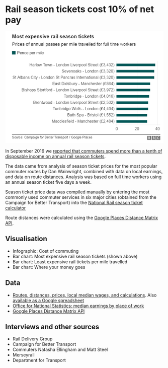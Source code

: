 # Rail season tickets cost 10% of net pay

![](https://raw.githubusercontent.com/BBC-Data-Unit/rail-season-tickets/master/Most%20expensive%20rail%20season%20tickets.png)

In September 2016 we [reported that commuters spend more than a tenth of disposable income on annual rail season tickets](http://www.bbc.co.uk/news/uk-england-37166033).

The data came from analysis of season ticket prices for the most popular commuter routes by Dan Wainwright, combined with data on local earnings, and data on route distances. Analysis was based on full time workers using an annual season ticket five days a week.

Season ticket price data was compiled manually by entering the most commonly used commuter services in six major cities (obtained from the Campaign for Better Transport) into the [National Rail season ticket calculator](http://ojp.nationalrail.co.uk/service/seasonticket/search)

Route distances were calculated using the [Google Places Distance Matrix API](https://developers.google.com/maps/documentation/distance-matrix/intro).

## Visualisation

* Infographic: Cost of commuting
* Bar chart: Most expensive rail season tickets (shown above)
* Bar chart: Least expensive rail tickets per mile travelled
* Bar chart: Where your money goes

## Data

* [Routes, distances, prices, local median wages, and calculations](https://github.com/BBC-Data-Unit/rail-season-tickets/blob/master/Breakdown%20of%20annual%20rail%20passes%20-%20BBC%20News.csv). Also [available as a Google spreadsheet](https://docs.google.com/spreadsheets/d/1mUb-HMoNw10tYmdhmoDotqenrF5Y3e5ItkbWNXYFL_E/pub?output=csv)
* [Office for National Statistics: median earnings by place of work](http://www.ons.gov.uk/employmentandlabourmarket/peopleinwork/earningsandworkinghours/datasets/placeofworkbylocalauthorityashetable7)
* [Google Places Distance Matrix API](https://developers.google.com/maps/documentation/distance-matrix/intro)

## Interviews and other sources

* Rail Delivery Group
* Campaign for Better Transport
* Commuters Natasha Ellingham and Matt Steel
* Merseyrail
* Department for Transport
